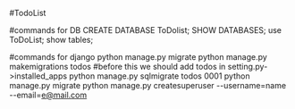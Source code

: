 #TodoList

#commands for DB
CREATE DATABASE ToDolist;
SHOW DATABASES;
use ToDoList;
show tables;

#commands for django
python manage.py migrate
python manage.py makemigrations todos #before this we should add todos in setting.py->installed_apps
python manage.py sqlmigrate todos 0001
python manage.py migrate
python manage.py createsuperuser --username=name --email=e@mail.com

